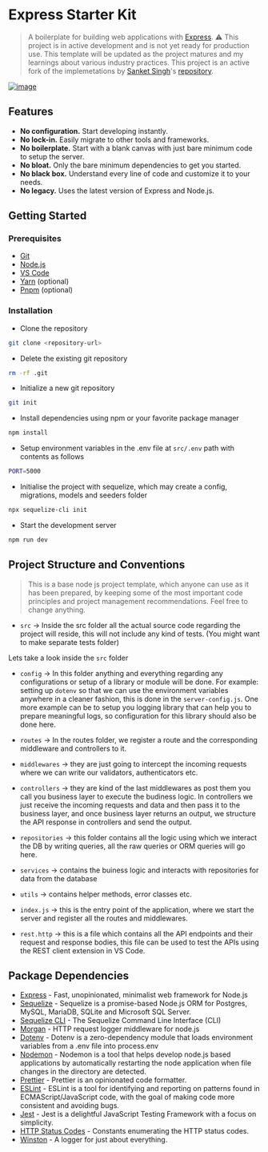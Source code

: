 # Express Starter Kit

> A boilerplate for building web applications with [Express](http://expressjs.com/). ⚠️ This project is in active development and is not yet ready for production use. This template will be updated as the project matures and my learnings about various industry practices. This project is an active fork of the implemetations by [Sanket Singh](https://github.com/singhsanket143)'s [repository](https://github.com/singhsanket143/Base-Node-Project-Template).

[![image](https://user-images.githubusercontent.com/28717686/235532155-6878d8f4-ec14-4c9d-84a7-aa9fa0afaadf.png)](https://github.com/thatbeautifuldream/express-starter)

## Features

- **No configuration.** Start developing instantly.
- **No lock-in.** Easily migrate to other tools and frameworks.
- **No boilerplate.** Start with a blank canvas with just bare minimum code to setup the server.
- **No bloat.** Only the bare minimum dependencies to get you started.
- **No black box.** Understand every line of code and customize it to your needs.
- **No legacy.** Uses the latest version of Express and Node.js.

## Getting Started

### Prerequisites

- [Git](https://git-scm.com/)
- [Node.js](https://nodejs.org/en/)
- [VS Code](https://code.visualstudio.com/)
- [Yarn](https://yarnpkg.com/en/) (optional)
- [Pnpm](https://pnpm.js.org/) (optional)

### Installation

- Clone the repository

```bash
git clone <repository-url>
```

- Delete the existing git repository

```bash
rm -rf .git
```

- Initialize a new git repository

```bash
git init
```

- Install dependencies using npm or your favorite package manager

```bash
npm install
```

- Setup environment variables in the .env file at `src/.env` path with contents as follows

```bash
PORT=5000
```

- Initialise the project with sequelize, which may create a config, migrations, models and seeders folder

```bash
npx sequelize-cli init
```

- Start the development server

```bash
npm run dev
```

## Project Structure and Conventions

> This is a base node js project template, which anyone can use as it has been prepared, by keeping some of the most important code principles and project management recommendations. Feel free to change anything.

- `src` -> Inside the src folder all the actual source code regarding the project will reside, this will not include any kind of tests. (You might want to make separate tests folder)

Lets take a look inside the `src` folder

- `config` -> In this folder anything and everything regarding any configurations or setup of a library or module will be done. For example: setting up `dotenv` so that we can use the environment variables anywhere in a cleaner fashion, this is done in the `server-config.js`. One more example can be to setup you logging library that can help you to prepare meaningful logs, so configuration for this library should also be done here.

- `routes` -> In the routes folder, we register a route and the corresponding middleware and controllers to it.

- `middlewares` -> they are just going to intercept the incoming requests where we can write our validators, authenticators etc.

- `controllers` -> they are kind of the last middlewares as post them you call you business layer to execute the budiness logic. In controllers we just receive the incoming requests and data and then pass it to the business layer, and once business layer returns an output, we structure the API response in controllers and send the output.

- `repositories` -> this folder contains all the logic using which we interact the DB by writing queries, all the raw queries or ORM queries will go here.

- `services` -> contains the buiness logic and interacts with repositories for data from the database

- `utils` -> contains helper methods, error classes etc.

- `index.js` -> this is the entry point of the application, where we start the server and register all the routes and middlewares.

- `rest.http` -> this is a file which contains all the API endpoints and their request and response bodies, this file can be used to test the APIs using the REST client extension in VS Code.

## Package Dependencies

- [Express](https://expressjs.com/) - Fast, unopinionated, minimalist web framework for Node.js
- [Sequelize](https://sequelize.org/) - Sequelize is a promise-based Node.js ORM for Postgres, MySQL, MariaDB, SQLite and Microsoft SQL Server.
- [Sequelize CLI](https://www.npmjs.com/package/sequelize-cli) - The Sequelize Command Line Interface (CLI)
- [Morgan](https://www.npmjs.com/package/morgan) - HTTP request logger middleware for node.js
- [Dotenv](https://www.npmjs.com/package/dotenv) - Dotenv is a zero-dependency module that loads environment variables from a .env file into process.env
- [Nodemon](https://www.npmjs.com/package/nodemon) - Nodemon is a tool that helps develop node.js based applications by automatically restarting the node application when file changes in the directory are detected.
- [Prettier](https://prettier.io/) - Prettier is an opinionated code formatter.
- [ESLint](https://eslint.org/) - ESLint is a tool for identifying and reporting on patterns found in ECMAScript/JavaScript code, with the goal of making code more consistent and avoiding bugs.
- [Jest](https://jestjs.io/) - Jest is a delightful JavaScript Testing Framework with a focus on simplicity.
- [HTTP Status Codes](https://www.npmjs.com/package/http-status-codes) - Constants enumerating the HTTP status codes.
- [Winston](https://www.npmjs.com/package/winston) - A logger for just about everything.
